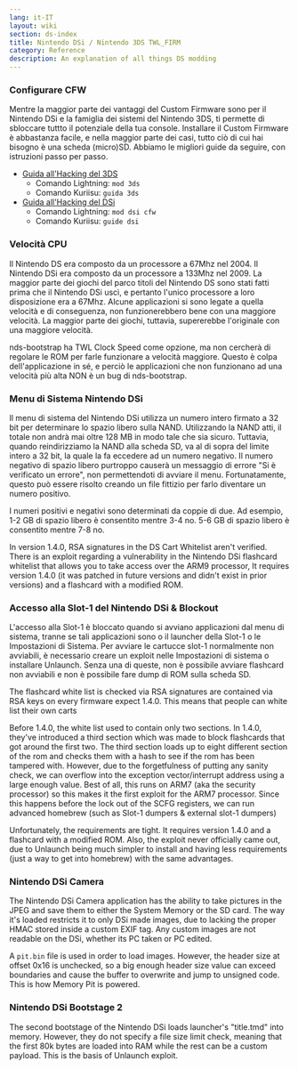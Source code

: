 ```yaml
---
lang: it-IT
layout: wiki
section: ds-index
title: Nintendo DSi / Nintendo 3DS TWL_FIRM
category: Reference
description: An explanation of all things DS modding
---
```


### Configurare CFW
Mentre la maggior parte dei vantaggi del Custom Firmware sono per il Nintendo DSi e la famiglia dei sistemi del Nintendo 3DS, ti permette di sbloccare tuttto il potenziale della tua console. Installare il Custom Firmware è abbastanza facile, e nella maggior parte dei casi, tutto ciò di cui hai bisogno è una scheda (micro)SD. Abbiamo le migliori guide da seguire, con istruzioni passo per passo.

- [Guida all'Hacking del 3DS](https://3ds.hacks.guide)
  - Comando Lightning: `mod 3ds`
  - Comando Kuriisu: `guida 3ds`
- [Guida all'Hacking del DSi](https://dsi.cfw.guide)
  - Comando Lightning: `mod dsi cfw`
  - Comando Kuriisu: `guide dsi`

### Velocità CPU
Il Nintendo DS era composto da un processore a 67Mhz nel 2004. Il Nintendo DSi era composto da un processore a 133Mhz nel 2009. La maggior parte dei giochi del parco titoli del Nintendo DS sono stati fatti prima che il Nintendo DSi uscì, e pertanto l'unico processore a loro disposizione era a 67Mhz. Alcune applicazioni si sono legate a quella velocità e di conseguenza, non funzionerebbero bene con una maggiore velocità. La maggior parte dei giochi, tuttavia, supererebbe l'originale con una maggiore velocità.

nds-bootstrap ha TWL Clock Speed come opzione, ma non cercherà di regolare le ROM per farle funzionare a velocità maggiore. Questo è colpa dell'applicazione in sé, e perciò le applicazioni che non funzionano ad una velocità più alta NON è un bug di nds-bootstrap.

### Menu di Sistema Nintendo DSi
Il menu di sistema del Nintendo DSi utilizza un numero intero firmato a 32 bit per determinare lo spazio libero sulla NAND. Utilizzando la NAND atti, il totale non andrà mai oltre 128 MB in modo tale che sia sicuro. Tuttavia, quando reindirizziamo la NAND alla scheda SD, va al di sopra del limite intero a 32 bit, la quale la fa eccedere ad un numero negativo. Il numero negativo di spazio libero purtroppo causerà un messaggio di errore "Si è verificato un errore", non permettendoti di avviare il menu. Fortunatamente, questo può essere risolto creando un file fittizio per farlo diventare un numero positivo.

I numeri positivi e negativi sono determinati da coppie di due. Ad esempio, 1-2 GB di spazio libero è consentito mentre 3-4 no. 5-6 GB di spazio libero è consentito mentre 7-8 no.

In version 1.4.0, RSA signatures in the DS Cart Whitelist aren't verified. There is an exploit regarding a vulnerability in the Nintendo DSi flashcard whitelist that allows you to take access over the ARM9 processor, It requires version 1.4.0 (it was patched in future versions and didn't exist in prior versions) and a flashcard with a modified ROM.

### Accesso alla Slot-1 del Nintendo DSi & Blockout
L'accesso alla Slot-1 è bloccato quando si avviano applicazioni dal menu di sistema, tranne se tali applicazioni sono o il launcher della Slot-1 o le Impostazioni di Sistema. Per avviare le cartucce slot-1 normalmente non avviabili, è necessario creare un exploit nelle Impostazioni di sistema o installare Unlaunch. Senza una di queste, non è possibile avviare flashcard non avviabili e non è possibile fare dump di ROM sulla scheda SD.

The flashcard white list is checked via RSA signatures are contained via RSA keys on every firmware expect 1.4.0. This means that people can white list their own carts

Before 1.4.0, the white list used to contain only two sections. In 1.4.0, they've introduced a third section which was made to block flashcards that got around the first two. The third section loads up to eight different section of the rom and checks them with a hash to see if the rom has been tampered with. However, due to the forgetfulness of putting any sanity check, we can overflow into the exception vector/interrupt address using a large enough value. Best of all, this runs on ARM7 (aka the security processor) so this makes it the first exploit for the ARM7 processor. Since this happens before the lock out of the SCFG registers, we can run advanced homebrew (such as Slot-1 dumpers & external slot-1 dumpers)

Unfortunately, the requirements are tight. It requires version 1.4.0 and a flashcard with a modified ROM. Also, the exploit never officially came out, due to Unlaunch being much simpler to install and having less requirements (just a way to get into homebrew) with the same advantages.

### Nintendo DSi Camera
The Nintendo DSi Camera application has the ability to take pictures in the JPEG and save them to either the System Memory or the SD card. The way it's loaded restricts it to only DSi made images, due to lacking the proper HMAC stored inside a custom EXIF tag. Any custom images are not readable on the DSi, whether its PC taken or PC edited.

A `pit.bin` file is used in order to load images. However, the header size at offset 0x16 is unchecked, so a big enough header size value can exceed boundaries and cause the buffer to overwrite and jump to unsigned code. This is how Memory Pit is powered.

### Nintendo DSi Bootstage 2
The second bootstage of the Nintendo DSi loads launcher's "title.tmd" into memory. However, they do not specify a file size limit check, meaning that the first 80k bytes are loaded into RAM while the rest can be a custom payload. This is the basis of Unlaunch exploit.
